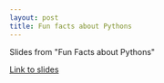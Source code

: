 ```yaml
---
layout: post
title: Fun facts about Pythons
---
```


Slides from "Fun Facts about Pythons"

[Link to slides](https://drive.google.com/file/d/0B6Z3seVIfBTAaW9fVUVfeTFCOW8/view?usp=sharing)
